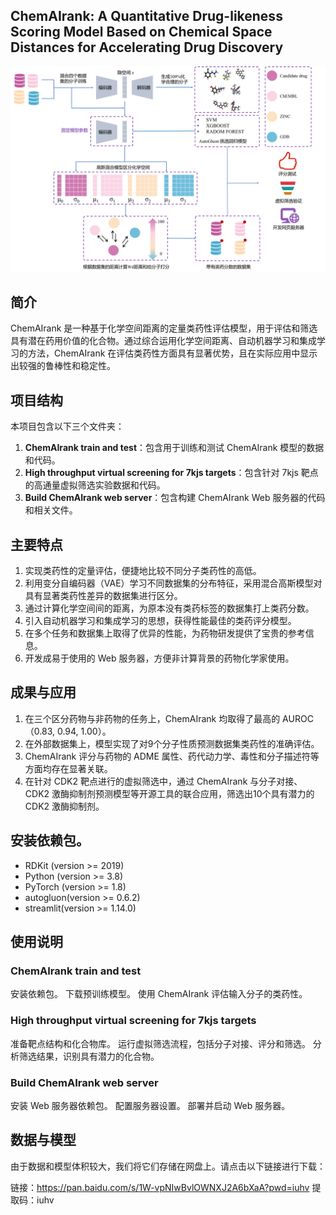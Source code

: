 ## ChemAIrank: A Quantitative Drug-likeness Scoring Model Based on Chemical Space Distances for Accelerating Drug Discovery
![Model](model.png)
## 简介

ChemAIrank 是一种基于化学空间距离的定量类药性评估模型，用于评估和筛选具有潜在药用价值的化合物。通过综合运用化学空间距离、自动机器学习和集成学习的方法，ChemAIrank 在评估类药性方面具有显著优势，且在实际应用中显示出较强的鲁棒性和稳定性。
## 项目结构

本项目包含以下三个文件夹：

1. **ChemAIrank train and test**：包含用于训练和测试 ChemAIrank 模型的数据和代码。
2. **High throughput virtual screening for 7kjs targets**：包含针对 7kjs 靶点的高通量虚拟筛选实验数据和代码。
3. **Build ChemAIrank web server**：包含构建 ChemAIrank Web 服务器的代码和相关文件。

## 主要特点

1. 实现类药性的定量评估，便捷地比较不同分子类药性的高低。
2. 利用变分自编码器（VAE）学习不同数据集的分布特征，采用混合高斯模型对具有显著类药性差异的数据集进行区分。
3. 通过计算化学空间间的距离，为原本没有类药标签的数据集打上类药分数。
4. 引入自动机器学习和集成学习的思想，获得性能最佳的类药评分模型。
5. 在多个任务和数据集上取得了优异的性能，为药物研发提供了宝贵的参考信息。
6. 开发成易于使用的 Web 服务器，方便非计算背景的药物化学家使用。

## 成果与应用

1. 在三个区分药物与非药物的任务上，ChemAIrank 均取得了最高的 AUROC（0.83, 0.94, 1.00）。
2. 在外部数据集上，模型实现了对9个分子性质预测数据集类药性的准确评估。
3. ChemAIrank 评分与药物的 ADME 属性、药代动力学、毒性和分子描述符等方面均存在显著关联。
4. 在针对 CDK2 靶点进行的虚拟筛选中，通过 ChemAIrank 与分子对接、CDK2 激酶抑制剂预测模型等开源工具的联合应用，筛选出10个具有潜力的CDK2 激酶抑制剂。

## 安装依赖包。

* RDKit (version >= 2019)    
* Python (version >= 3.8)      
* PyTorch (version >= 1.8)   
* autogluon(version >= 0.6.2)
* streamlit(version >= 1.14.0)

## 使用说明
### ChemAIrank train and test
安装依赖包。
下载预训练模型。
使用 ChemAIrank 评估输入分子的类药性。
### High throughput virtual screening for 7kjs targets
准备靶点结构和化合物库。
运行虚拟筛选流程，包括分子对接、评分和筛选。
分析筛选结果，识别具有潜力的化合物。
### Build ChemAIrank web server
安装 Web 服务器依赖包。
配置服务器设置。
部署并启动 Web 服务器。

## 数据与模型

由于数据和模型体积较大，我们将它们存储在网盘上。请点击以下链接进行下载：

链接：https://pan.baidu.com/s/1W-vpNIwBvlOWNXJ2A6bXaA?pwd=iuhv 提取码：iuhv
